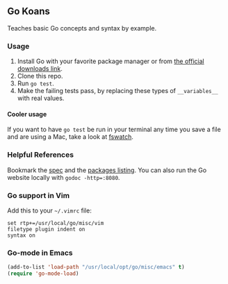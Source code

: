 ## Go Koans

Teaches basic Go concepts and syntax by example.

### Usage

  1. Install Go with your favorite package manager or from [the official downloads link](http://code.google.com/p/go/downloads/list).
  2. Clone this repo.
  3. Run `go test`.
  4. Make the failing tests pass, by replacing these types of `__variables__` with real values.

#### Cooler usage

If you want to have `go test` be run in your terminal any time you save a file and
are using a Mac, take a look at [fswatch](http://github.com/sdegutis/fswatch).

### Helpful References

Bookmark the [spec](http://golang.org/ref/spec) and the
[packages listing](http://golang.org/pkg/). You can also
run the Go website locally with `godoc -http=:8080`.

### Go support in Vim

Add this to your `~/.vimrc` file:

```viml
set rtp+=/usr/local/go/misc/vim
filetype plugin indent on
syntax on
```

### Go-mode in Emacs

```lisp
(add-to-list 'load-path "/usr/local/opt/go/misc/emacs" t)
(require 'go-mode-load)
```